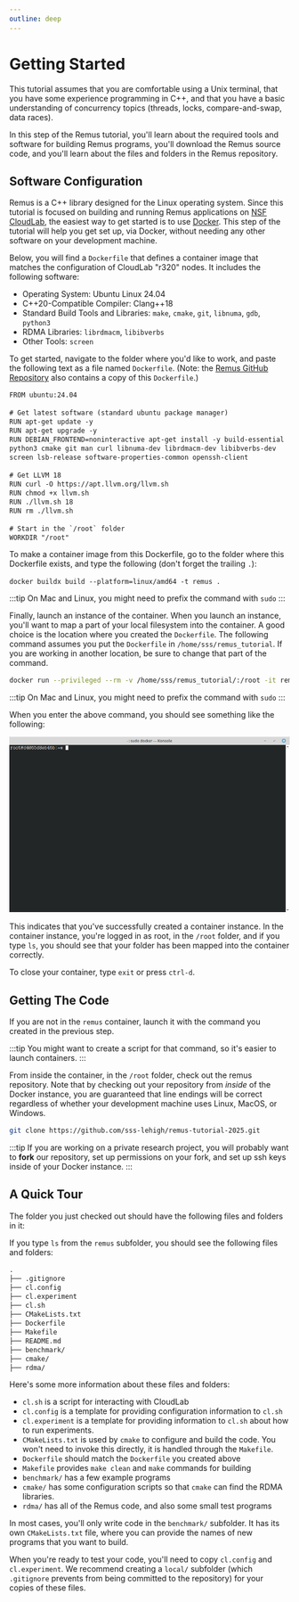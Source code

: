 ```yaml
---
outline: deep
---
```


# Getting Started

This tutorial assumes that you are comfortable using a Unix terminal, that you
have some experience programming in C++, and that you have a basic understanding
of concurrency topics (threads, locks, compare-and-swap, data races).

In this step of the Remus tutorial, you'll learn about the required tools and
software for building Remus programs, you'll download the Remus source code, and
you'll learn about the files and folders in the Remus repository.

## Software Configuration

Remus is a C++ library designed for the Linux operating system.  Since this
tutorial is focused on building and running Remus applications on [NSF
CloudLab](https://www.cloudlab.us/), the easiest way to get started is to use
[Docker](https://www.docker.com/).  This step of the tutorial will help you get
set up, via Docker, without needing any other software on your development
machine.

Below, you will find a `Dockerfile` that defines a container image that matches
the configuration of CloudLab "r320" nodes.  It includes the following software:

- Operating System: Ubuntu Linux 24.04
- C++20-Compatible Compiler: Clang++18
- Standard Build Tools and Libraries: `make`, `cmake`, `git`, `libnuma`,
  `gdb`, `python3`
- RDMA Libraries: `librdmacm`, `libibverbs`
- Other Tools: `screen`

To get started, navigate to the folder where you'd like to work, and paste the
following text as a file named `Dockerfile`.  (Note: the [Remus GitHub
Repository](https://github.com/sss-lehigh/remus-tutorial-2025) also contains a
copy of this `Dockerfile`.)

```docker
FROM ubuntu:24.04

# Get latest software (standard ubuntu package manager)
RUN apt-get update -y
RUN apt-get upgrade -y
RUN DEBIAN_FRONTEND=noninteractive apt-get install -y build-essential python3 cmake git man curl libnuma-dev librdmacm-dev libibverbs-dev screen lsb-release software-properties-common openssh-client

# Get LLVM 18
RUN curl -O https://apt.llvm.org/llvm.sh
RUN chmod +x llvm.sh
RUN ./llvm.sh 18
RUN rm ./llvm.sh

# Start in the `/root` folder
WORKDIR "/root"
```

To make a container image from this Dockerfile, go to the folder where this Dockerfile
exists, and type the following (don't forget the trailing `.`):

`docker buildx build --platform=linux/amd64 -t remus .`

:::tip
On Mac and Linux, you might need to prefix the command with `sudo`
:::

Finally, launch an instance of the container.  When you launch an instance,
you'll want to map a part of your local filesystem into the container. A good
choice is the location where you created the `Dockerfile`.  The following
command assumes you put the `Dockerfile` in `/home/sss/remus_tutorial`.  If you
are working in another location, be sure to change that part of the command.

```bash
docker run --privileged --rm -v /home/sss/remus_tutorial/:/root -it remus
```

:::tip
On Mac and Linux, you might need to prefix the command with `sudo`
:::

When you enter the above command, you should see something like the following:

![Screenshot](docker_screenshot.png)

This indicates that you've successfully created a container instance.  In the
container instance, you're logged in as root, in the `/root` folder, and if you
type `ls`, you should see that your folder has been mapped into the container
correctly.

To close your container, type `exit` or press `ctrl-d`.

## Getting The Code

If you are not in the `remus` container, launch it with the command you created
in the previous step.

:::tip
You might want to create a script for that command, so it's easier to launch
containers.
:::

From inside the container, in the `/root` folder, check out the remus
repository.  Note that by checking out your repository from *inside* of the
Docker instance, you are guaranteed that line endings will be correct regardless
of whether your development machine uses Linux, MacOS, or Windows.

```bash
git clone https://github.com/sss-lehigh/remus-tutorial-2025.git
```

:::tip
If you are working on a private research project, you will probably want to
**fork** our repository, set up permissions on your fork, and set up ssh keys
inside of your Docker instance.
:::

## A Quick Tour

The folder you just checked out should have the following files and folders
in it:

If you type `ls` from the `remus` subfolder, you should see the following files
and folders:

```text
.
├── .gitignore
├── cl.config
├── cl.experiment
├── cl.sh
├── CMakeLists.txt
├── Dockerfile
├── Makefile
├── README.md
├── benchmark/
├── cmake/
├── rdma/
```

Here's some more information about these files and folders:

- `cl.sh` is a script for interacting with CloudLab
- `cl.config` is a template for providing configuration information to `cl.sh`
- `cl.experiment` is a template for providing information to `cl.sh` about how
  to run experiments.
- `CMakeLists.txt` is used by `cmake` to configure and build the code.  You
  won't need to invoke this directly, it is handled through the `Makefile`.
- `Dockerfile` should match the `Dockerfile` you created above
- `Makefile` provides `make clean` and `make` commands for building
- `benchmark/` has a few example programs
- `cmake/` has some configuration scripts so that `cmake` can find the RDMA
  libraries.
- `rdma/` has all of the Remus code, and also some small test programs

In most cases, you'll only write code in the `benchmark/` subfolder.  It has its
own `CMakeLists.txt` file, where you can provide the names of new programs that
you want to build.

When you're ready to test your code, you'll need to copy `cl.config` and
`cl.experiment`.  We recommend creating a `local/` subfolder (which `.gitignore`
prevents from being committed to the repository) for your copies of these files.
